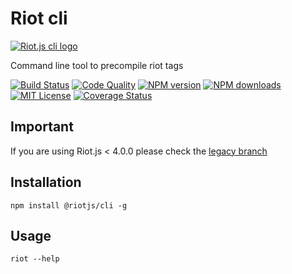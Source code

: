 # Riot cli

[![Riot.js cli logo](https://raw.githubusercontent.com/riot/branding/main/cli/cli-horizontal.svg)](https://github.com/riot/cli/)

Command line tool to precompile riot tags

[![Build Status][ci-image]][ci-url]
[![Code Quality][qlty-image]][qlty-url]
[![NPM version][npm-version-image]][npm-url]
[![NPM downloads][npm-downloads-image]][npm-url]
[![MIT License][license-image]][license-url]
[![Coverage Status][coverage-image]][coverage-url]

## Important

If you are using Riot.js < 4.0.0 please check the [legacy branch](https://github.com/riot/cli/tree/legacy)

## Installation

`npm install @riotjs/cli -g`

## Usage

`riot --help`

[ci-image]: https://img.shields.io/github/actions/workflow/status/riot/cli/test.yml?style=flat-square
[ci-url]: https://github.com/riot/cli/actions
[license-image]: http://img.shields.io/badge/license-MIT-000000.svg?style=flat-square
[license-url]: LICENSE
[npm-version-image]: http://img.shields.io/npm/v/@riotjs/cli.svg?style=flat-square
[npm-downloads-image]: http://img.shields.io/npm/dm/@riotjs/cli.svg?style=flat-square
[npm-url]: https://npmjs.org/package/@riotjs/cli
[coverage-image]: https://qlty.sh/gh/riot/projects/cli/coverage.svg
[coverage-url]: https://qlty.sh/gh/riot/projects/cli
[qlty-image]: https://qlty.sh/gh/riot/projects/cli/maintainability.svg
[qlty-url]: https://qlty.sh/gh/riot/projects/cli
